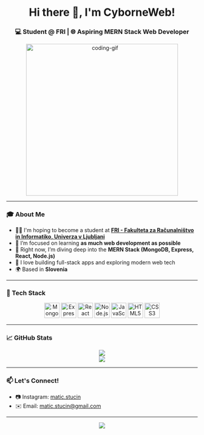 <!-- Profile Header -->
<h1 align="center">Hi there 👋, I'm CyborneWeb!</h1>
<h3 align="center">💻 Student @ FRI | 🌐 Aspiring MERN Stack Web Developer</h3>

<p align="center">
  <img src="https://media.giphy.com/media/qgQUggAC3Pfv687qPC/giphy.gif" width="400" alt="coding-gif" />
</p>

---

### 🎓 About Me
- 👨‍🎓 I'm hoping to become a student at **[FRI - Fakulteta za Računalništvo in Informatiko, Univerza v Ljubljani](https://www.fri.uni-lj.si/)**  
- 🌱 I’m focused on learning **as much web development as possible**  
- 🚀 Right now, I’m diving deep into the **MERN Stack (MongoDB, Express, React, Node.js)**  
- 🔭 I love building full-stack apps and exploring modern web tech  
- 🌍 Based in **Slovenia**

---

### 🧰 Tech Stack

<p align="center">
  <img src="https://cdn.jsdelivr.net/gh/devicons/devicon/icons/mongodb/mongodb-original.svg" width="40" height="40" alt="MongoDB" />
  <img src="https://cdn.jsdelivr.net/gh/devicons/devicon/icons/express/express-original.svg" width="40" height="40" alt="Express" />
  <img src="https://cdn.jsdelivr.net/gh/devicons/devicon/icons/react/react-original.svg" width="40" height="40" alt="React" />
  <img src="https://cdn.jsdelivr.net/gh/devicons/devicon/icons/nodejs/nodejs-original.svg" width="40" height="40" alt="Node.js" />
  <img src="https://cdn.jsdelivr.net/gh/devicons/devicon/icons/javascript/javascript-original.svg" width="40" height="40" alt="JavaScript" />
  <img src="https://cdn.jsdelivr.net/gh/devicons/devicon/icons/html5/html5-original.svg" width="40" height="40" alt="HTML5" />
  <img src="https://cdn.jsdelivr.net/gh/devicons/devicon/icons/css3/css3-original.svg" width="40" height="40" alt="CSS3" />
</p>

---

### 📈 GitHub Stats

<p align="center">
<img src="https://github-readme-stats.vercel.app/api?username=CyborneWeb&show_icons=true&theme=tokyonight" /> <br>
<img src="https://github-readme-stats.vercel.app/api/top-langs/?username=CyborneWeb&layout=compact&theme=tokyonight" />
</p>

---

### 📫 Let's Connect!

- 📷 Instagram: [matic.stucin](https://www.instagram.com/matic_stucin/)
- ✉️ Email: [matic.stucin@gmail.com](mailto:matic.stucin@gmail.com)

---


<p align="center">
  <img src="https://readme-typing-svg.demolab.com?font=Fira+Code&weight=200&size=40&pause=1000&color=8D3E97&background=CAADB3&center=true&vCenter=true&width=474&lines=Welcome+to+my+Github" />
</p>



